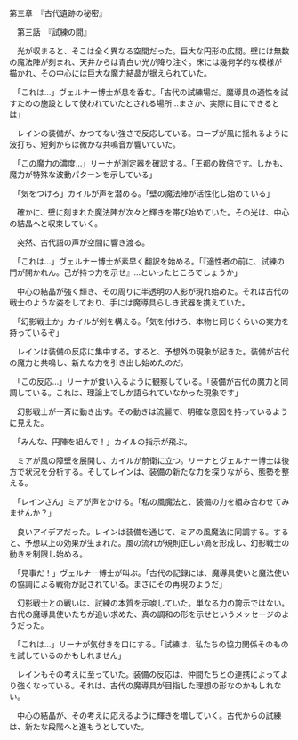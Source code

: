 第三章　『古代遺跡の秘密』

　第三話　『試練の間』

　光が収まると、そこは全く異なる空間だった。巨大な円形の広間。壁には無数の魔法陣が刻まれ、天井からは青白い光が降り注ぐ。床には幾何学的な模様が描かれ、その中心には巨大な魔力結晶が据えられていた。

　「これは...」ヴェルナー博士が息を呑む。「古代の試練場だ。魔導具の適性を試すための施設として使われていたとされる場所...まさか、実際に目にできるとは」

　レインの装備が、かつてない強さで反応している。ローブが風に揺れるように波打ち、短剣からは微かな共鳴音が響いていた。

　「この魔力の濃度...」リーナが測定器を確認する。「王都の数倍です。しかも、魔力が特殊な波動パターンを示している」

　「気をつけろ」カイルが声を潜める。「壁の魔法陣が活性化し始めている」

　確かに、壁に刻まれた魔法陣が次々と輝きを帯び始めていた。その光は、中心の結晶へと収束していく。

　突然、古代語の声が空間に響き渡る。

　「これは...」ヴェルナー博士が素早く翻訳を始める。「『適性者の前に、試練の門が開かれん。己が持つ力を示せ』...といったところでしょうか」

　中心の結晶が強く輝き、その周りに半透明の人影が現れ始めた。それは古代の戦士のような姿をしており、手には魔導具らしき武器を携えていた。

　「幻影戦士か」カイルが剣を構える。「気を付けろ、本物と同じくらいの実力を持っているぞ」

　レインは装備の反応に集中する。すると、予想外の現象が起きた。装備が古代の魔力と共鳴し、新たな力を引き出し始めたのだ。

　「この反応...」リーナが食い入るように観察している。「装備が古代の魔力と同調している。これは、理論上でしか語られていなかった現象です」

　幻影戦士が一斉に動き出す。その動きは流麗で、明確な意図を持っているように見えた。

　「みんな、円陣を組んで！」カイルの指示が飛ぶ。

　ミアが風の障壁を展開し、カイルが前衛に立つ。リーナとヴェルナー博士は後方で状況を分析する。そしてレインは、装備の新たな力を探りながら、態勢を整える。

　「レインさん」ミアが声をかける。「私の風魔法と、装備の力を組み合わせてみませんか？」

　良いアイデアだった。レインは装備を通じて、ミアの風魔法に同調する。すると、予想以上の効果が生まれた。風の流れが規則正しい渦を形成し、幻影戦士の動きを制限し始める。

　「見事だ！」ヴェルナー博士が叫ぶ。「古代の記録には、魔導具使いと魔法使いの協調による戦術が記されている。まさにその再現のようだ」

　幻影戦士との戦いは、試練の本質を示唆していた。単なる力の誇示ではない。古代の魔導具使いたちが追い求めた、真の調和の形を示せというメッセージのようだった。

　「これは...」リーナが気付きを口にする。「試練は、私たちの協力関係そのものを試しているのかもしれません」

　レインもその考えに至っていた。装備の反応は、仲間たちとの連携によってより強くなっている。それは、古代の魔導具が目指した理想の形なのかもしれない。

　中心の結晶が、その考えに応えるように輝きを増していく。古代からの試練は、新たな段階へと進もうとしていた。